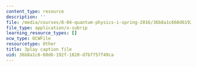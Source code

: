 ```yaml
---
content_type: resource
description: ''
file: /media/courses/8-04-quantum-physics-i-spring-2016/36b8a1c660d6192f1820d7b7757f49ca_dnuZx9fZHsU.srt
file_type: application/x-subrip
learning_resource_types: []
ocw_type: OCWFile
resourcetype: Other
title: 3play caption file
uid: 36b8a1c6-60d6-192f-1820-d7b7757f49ca
---
```


